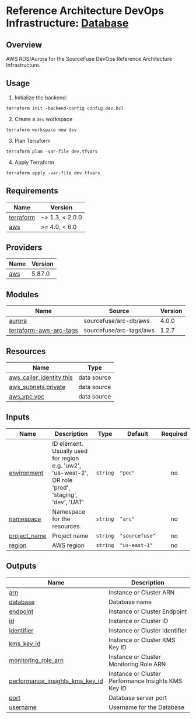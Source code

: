 # Reference Architecture DevOps Infrastructure: [Database](https://sourcefuse.github.io/arc-docs/arc-iac-docs/modules/terraform-aws-ref-arch-db/)

## Overview

AWS RDS/Aurora for the SourceFuse DevOps Reference Architecture Infrastructure.  

## Usage
1. Initialize the backend:
  ```shell
  terraform init -backend-config config.dev.hcl
  ```
2. Create a `dev` workspace
  ```shell
  terraform workspace new dev
  ```
3. Plan Terraform
  ```shell
  terraform plan -var-file dev.tfvars
  ```
4. Apply Terraform
  ```shell
  terraform apply -var-file dev.tfvars
  ```

<!-- BEGINNING OF PRE-COMMIT-TERRAFORM DOCS HOOK -->
## Requirements

| Name | Version |
|------|---------|
| <a name="requirement_terraform"></a> [terraform](#requirement\_terraform) | ~> 1.3, < 2.0.0 |
| <a name="requirement_aws"></a> [aws](#requirement\_aws) | >= 4.0, < 6.0 |

## Providers

| Name | Version |
|------|---------|
| <a name="provider_aws"></a> [aws](#provider\_aws) | 5.87.0 |

## Modules

| Name | Source | Version |
|------|--------|---------|
| <a name="module_aurora"></a> [aurora](#module\_aurora) | sourcefuse/arc-db/aws | 4.0.0 |
| <a name="module_terraform-aws-arc-tags"></a> [terraform-aws-arc-tags](#module\_terraform-aws-arc-tags) | sourcefuse/arc-tags/aws | 1.2.7 |

## Resources

| Name | Type |
|------|------|
| [aws_caller_identity.this](https://registry.terraform.io/providers/hashicorp/aws/latest/docs/data-sources/caller_identity) | data source |
| [aws_subnets.private](https://registry.terraform.io/providers/hashicorp/aws/latest/docs/data-sources/subnets) | data source |
| [aws_vpc.vpc](https://registry.terraform.io/providers/hashicorp/aws/latest/docs/data-sources/vpc) | data source |

## Inputs

| Name | Description | Type | Default | Required |
|------|-------------|------|---------|:--------:|
| <a name="input_environment"></a> [environment](#input\_environment) | ID element. Usually used for region e.g. 'uw2', 'us-west-2', OR role 'prod', 'staging', 'dev', 'UAT' | `string` | `"poc"` | no |
| <a name="input_namespace"></a> [namespace](#input\_namespace) | Namespace for the resources. | `string` | `"arc"` | no |
| <a name="input_project_name"></a> [project\_name](#input\_project\_name) | Project name | `string` | `"sourcefuse"` | no |
| <a name="input_region"></a> [region](#input\_region) | AWS region | `string` | `"us-east-1"` | no |

## Outputs

| Name | Description |
|------|-------------|
| <a name="output_arn"></a> [arn](#output\_arn) | Instance or Cluster ARN |
| <a name="output_database"></a> [database](#output\_database) | Database name |
| <a name="output_endpoint"></a> [endpoint](#output\_endpoint) | Instance or Cluster Endpoint |
| <a name="output_id"></a> [id](#output\_id) | Instance or Cluster ID |
| <a name="output_identifier"></a> [identifier](#output\_identifier) | Instance or Cluster Identifier |
| <a name="output_kms_key_id"></a> [kms\_key\_id](#output\_kms\_key\_id) | Instance or Cluster KMS Key ID |
| <a name="output_monitoring_role_arn"></a> [monitoring\_role\_arn](#output\_monitoring\_role\_arn) | Instance or Cluster Monitoring Role ARN |
| <a name="output_performance_insights_kms_key_id"></a> [performance\_insights\_kms\_key\_id](#output\_performance\_insights\_kms\_key\_id) | Instance or Cluster Performance Insights KMS Key ID |
| <a name="output_port"></a> [port](#output\_port) | Database server port |
| <a name="output_username"></a> [username](#output\_username) | Username for the Database |
<!-- END OF PRE-COMMIT-TERRAFORM DOCS HOOK -->